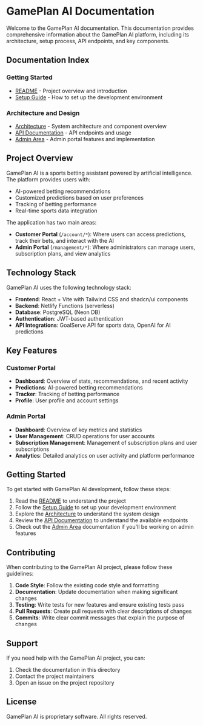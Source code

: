 # GamePlan AI Documentation

Welcome to the GamePlan AI documentation. This documentation provides comprehensive information about the GamePlan AI platform, including its architecture, setup process, API endpoints, and key components.

## Documentation Index

### Getting Started
- [README](README.md) - Project overview and introduction
- [Setup Guide](setup-guide.md) - How to set up the development environment

### Architecture and Design
- [Architecture](architecture.md) - System architecture and component overview
- [API Documentation](api-documentation.md) - API endpoints and usage
- [Admin Area](admin-area.md) - Admin portal features and implementation

## Project Overview

GamePlan AI is a sports betting assistant powered by artificial intelligence. The platform provides users with:

- AI-powered betting recommendations
- Customized predictions based on user preferences
- Tracking of betting performance
- Real-time sports data integration

The application has two main areas:
- **Customer Portal** (`/account/*`): Where users can access predictions, track their bets, and interact with the AI
- **Admin Portal** (`/management/*`): Where administrators can manage users, subscription plans, and view analytics

## Technology Stack

GamePlan AI uses the following technology stack:

- **Frontend**: React + Vite with Tailwind CSS and shadcn/ui components
- **Backend**: Netlify Functions (serverless)
- **Database**: PostgreSQL (Neon DB)
- **Authentication**: JWT-based authentication
- **API Integrations**: GoalServe API for sports data, OpenAI for AI predictions

## Key Features

### Customer Portal

- **Dashboard**: Overview of stats, recommendations, and recent activity
- **Predictions**: AI-powered betting recommendations
- **Tracker**: Tracking of betting performance
- **Profile**: User profile and account settings

### Admin Portal

- **Dashboard**: Overview of key metrics and statistics
- **User Management**: CRUD operations for user accounts
- **Subscription Management**: Management of subscription plans and user subscriptions
- **Analytics**: Detailed analytics on user activity and platform performance

## Getting Started

To get started with GamePlan AI development, follow these steps:

1. Read the [README](README.md) to understand the project
2. Follow the [Setup Guide](setup-guide.md) to set up your development environment
3. Explore the [Architecture](architecture.md) to understand the system design
4. Review the [API Documentation](api-documentation.md) to understand the available endpoints
5. Check out the [Admin Area](admin-area.md) documentation if you'll be working on admin features

## Contributing

When contributing to the GamePlan AI project, please follow these guidelines:

1. **Code Style**: Follow the existing code style and formatting
2. **Documentation**: Update documentation when making significant changes
3. **Testing**: Write tests for new features and ensure existing tests pass
4. **Pull Requests**: Create pull requests with clear descriptions of changes
5. **Commits**: Write clear commit messages that explain the purpose of changes

## Support

If you need help with the GamePlan AI project, you can:

1. Check the documentation in this directory
2. Contact the project maintainers
3. Open an issue on the project repository

## License

GamePlan AI is proprietary software. All rights reserved.
